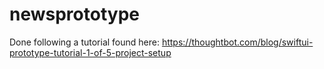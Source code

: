 # newsprototype

Done following a tutorial found here: https://thoughtbot.com/blog/swiftui-prototype-tutorial-1-of-5-project-setup
